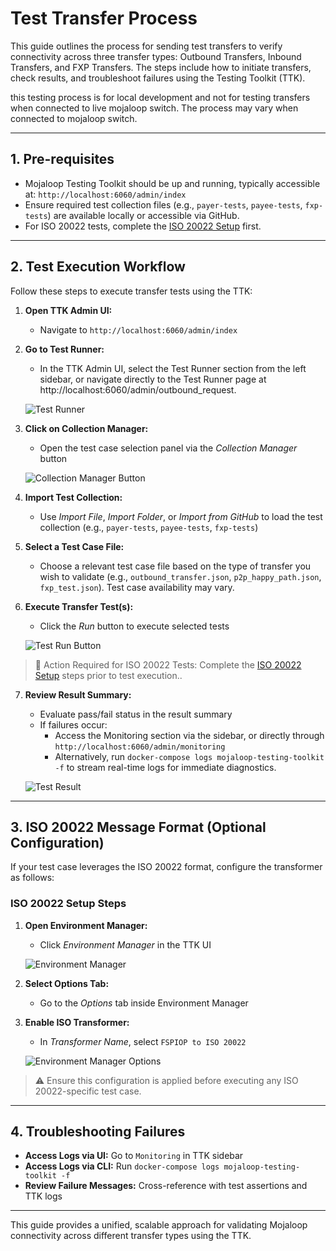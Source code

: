 # Test Transfer Process

This guide outlines the process for sending test transfers to verify connectivity across three transfer types: Outbound Transfers, Inbound Transfers, and FXP Transfers. The steps include how to initiate transfers, check results, and troubleshoot failures using the Testing Toolkit (TTK).

this testing process is for local development and not for testing transfers when connected to live mojaloop switch. The process may vary when connected to mojaloop switch.

---

## 1. Pre-requisites

- Mojaloop Testing Toolkit should be up and running, typically accessible at: `http://localhost:6060/admin/index`
- Ensure required test collection files (e.g., `payer-tests`, `payee-tests`, `fxp-tests`) are available locally or accessible via GitHub.
- For ISO 20022 tests, complete the [ISO 20022 Setup](#3-iso-20022-message-format-optional-configuration) first.

---

## 2. Test Execution Workflow

Follow these steps to execute transfer tests using the TTK:

1. **Open TTK Admin UI:**
   - Navigate to `http://localhost:6060/admin/index`

2. **Go to Test Runner:**
   - In the TTK Admin UI, select the Test Runner section from the left sidebar, or navigate directly to the Test Runner page at http://localhost:6060/admin/outbound_request.

   ![Test Runner](/images/test_runner.png)
   
3. **Click on Collection Manager:**
   - Open the test case selection panel via the *Collection Manager* button
   
   ![Collection Manager Button](/images/collection_manager_button.png)

4. **Import Test Collection:**
   - Use *Import File*, *Import Folder*, or *Import from GitHub* to load the test collection (e.g., `payer-tests`, `payee-tests`, `fxp-tests`)

5. **Select a Test Case File:**
   - Choose a relevant test case file based on the type of transfer you wish to validate (e.g., `outbound_transfer.json`, `p2p_happy_path.json`, `fxp_test.json`). Test case availability may vary.

6. **Execute Transfer Test(s):**
   - Click the *Run* button to execute selected tests

   ![Test Run Button](/images/test_run_button.png)

> 🔁 Action Required for ISO 20022 Tests: Complete the [ISO 20022 Setup](#3-iso-20022-message-format-optional-configuration) steps prior to test execution..

7. **Review Result Summary:**
   - Evaluate pass/fail status in the result summary
   - If failures occur:
     - Access the Monitoring section via the sidebar, or directly through `http://localhost:6060/admin/monitoring`
     - Alternatively, run `docker-compose logs mojaloop-testing-toolkit -f` to stream real-time logs for immediate diagnostics.

   ![Test Result](/images/test_result.png)

---

## 3. ISO 20022 Message Format (Optional Configuration)

If your test case leverages the ISO 20022 format, configure the transformer as follows:

### ISO 20022 Setup Steps

1. **Open Environment Manager:**
   - Click *Environment Manager* in the TTK UI

   ![Environment Manager](/images/environment_manager_button.png)

2. **Select Options Tab:**
   - Go to the *Options* tab inside Environment Manager

3. **Enable ISO Transformer:**
   - In *Transformer Name*, select `FSPIOP to ISO 20022`

   ![Environment Manager Options](/images/environment_manager_options.png)

> ⚠️ Ensure this configuration is applied before executing any ISO 20022-specific test case.

---

## 4. Troubleshooting Failures

- **Access Logs via UI:** Go to `Monitoring` in TTK sidebar
- **Access Logs via CLI:** Run `docker-compose logs mojaloop-testing-toolkit -f`
- **Review Failure Messages:** Cross-reference with test assertions and TTK logs

---

This guide provides a unified, scalable approach for validating Mojaloop connectivity across different transfer types using the TTK.

